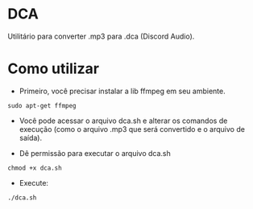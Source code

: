 # DCA

Utilitário para converter .mp3 para .dca (Discord Audio).

# Como utilizar

* Primeiro, você precisar instalar a lib ffmpeg em seu ambiente.

```properties
sudo apt-get ffmpeg
```

* Você pode acessar o arquivo dca.sh e alterar os comandos de execução (como o arquivo .mp3 que será convertido e o arquivo de saída).

* Dê permissão para executar o arquivo dca.sh
```properties
chmod +x dca.sh
```

* Execute:
```properties
./dca.sh
```
